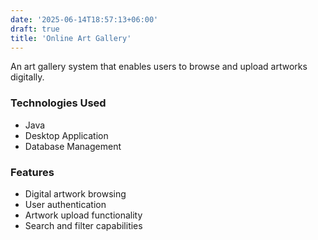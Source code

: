 ```yaml
---
date: '2025-06-14T18:57:13+06:00'
draft: true
title: 'Online Art Gallery'
---
```



An art gallery system that enables users to browse and upload artworks digitally.

### Technologies Used
- Java
- Desktop Application
- Database Management

### Features
- Digital artwork browsing
- User authentication
- Artwork upload functionality
- Search and filter capabilities 

